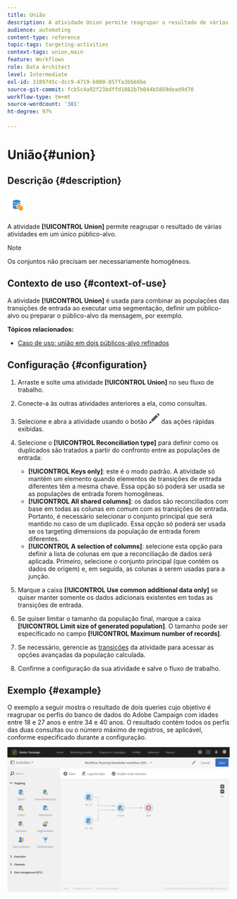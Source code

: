 ```yaml
---
title: União
description: A atividade Union permite reagrupar o resultado de várias atividades em um único público-alvo.
audience: automating
content-type: reference
topic-tags: targeting-activities
context-tags: union,main
feature: Workflows
role: Data Architect
level: Intermediate
exl-id: 3189745c-dcc9-4719-b080-85ffa3bb66be
source-git-commit: fcb5c4a92f23bdffd1082b7b044b5859dead9d70
workflow-type: tm+mt
source-wordcount: '381'
ht-degree: 97%

---
```


# União{#union}

## Descrição {#description}

![](assets/union.png)

A atividade **[!UICONTROL Union]** permite reagrupar o resultado de várias atividades em um único público-alvo.

>[!NOTE]
>
>Os conjuntos não precisam ser necessariamente homogêneos.

## Contexto de uso {#context-of-use}

A atividade **[!UICONTROL Union]** é usada para combinar as populações das transições de entrada ao executar uma segmentação, definir um público-alvo ou preparar o público-alvo da mensagem, por exemplo.

**Tópicos relacionados:**

* [Caso de uso: união em dois públicos-alvo refinados](../../automating/using/union-on-two-refined-audiences.md)

## Configuração {#configuration}

1. Arraste e solte uma atividade **[!UICONTROL Union]** no seu fluxo de trabalho.
1. Conecte-a às outras atividades anteriores a ela, como consultas.
1. Selecione e abra a atividade usando o botão ![](assets/edit_darkgrey-24px.png) das ações rápidas exibidas.
1. Selecione o **[!UICONTROL Reconciliation type]** para definir como os duplicados são tratados a partir do confronto entre as populações de entrada:

   * **[!UICONTROL Keys only]**: este é o modo padrão. A atividade só mantém um elemento quando elementos de transições de entrada diferentes têm a mesma chave. Essa opção só poderá ser usada se as populações de entrada forem homogêneas.
   * **[!UICONTROL All shared columns]**: os dados são reconciliados com base em todas as colunas em comum com as transições de entrada. Portanto, é necessário selecionar o conjunto principal que será mantido no caso de um duplicado. Essa opção só poderá ser usada se os targeting dimensions da população de entrada forem diferentes.
   * **[!UICONTROL A selection of columns]**: selecione esta opção para definir a lista de colunas em que a reconciliação de dados será aplicada. Primeiro, selecione o conjunto principal (que contém os dados de origem) e, em seguida, as colunas a serem usadas para a junção.

1. Marque a caixa **[!UICONTROL Use common additional data only]** se quiser manter somente os dados adicionais existentes em todas as transições de entrada.
1. Se quiser limitar o tamanho da população final, marque a caixa **[!UICONTROL Limit size of generated population]**. O tamanho pode ser especificado no campo **[!UICONTROL Maximum number of records]**.
1. Se necessário, gerencie as [transições](../../automating/using/activity-properties.md) da atividade para acessar as opções avançadas da população calculada.
1. Confirme a configuração da sua atividade e salve o fluxo de trabalho.

## Exemplo {#example}

O exemplo a seguir mostra o resultado de dois queries cujo objetivo é reagrupar os perfis do banco de dados do Adobe Campaign com idades entre 18 e 27 anos e entre 34 e 40 anos. O resultado contém todos os perfis das duas consultas ou o número máximo de registros, se aplicável, conforme especificado durante a configuração.

![](assets/wkf_union_example.png)
